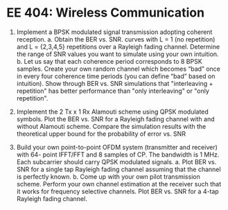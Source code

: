 # EE 404: Wireless Communication

1. Implement a BPSK modulated signal transmission adopting coherent
reception.
  a. Obtain the BER vs. SNR. curves with L = 1 (no repetition) and L =
{2,3,4,5} repetitions over a Rayleigh fading channel. Determine the
range of SNR values you want to simulate using your own intuition.
  b. Let us say that each coherence period corresponds to 8 BPSK
samples. Create your own random channel which becomes “bad” once
in every four coherence time periods (you can define “bad” based on
intuition). Show through BER vs. SNR simulations that "interleaving +
repetition" has better performance than "only interleaving" or "only
repetition".

2. Implement the 2 Tx x 1 Rx Alamouti scheme using QPSK modulated symbols.
Plot the BER vs. SNR for a Rayleigh fading channel with and without Alamouti
scheme. Compare the simulation results with the theoretical upper bound for
the probability of error vs. SNR

3. Build your own point-to-point OFDM system (transmitter and receiver) with 64-
point IFFT/FFT and 8 samples of CP. The bandwidth is 1 MHz. Each
subcarrier should carry QPSK modulated signals.
  a. Plot BER vs. SNR for a single tap Rayleigh fading channel assuming
that the channel is perfectly known.
  b. Come up with your own pilot transmission scheme. Perform your own
channel estimation at the receiver such that it works for frequency
selective channels. Plot BER vs. SNR for a 4-tap Rayleigh fading
channel. 
